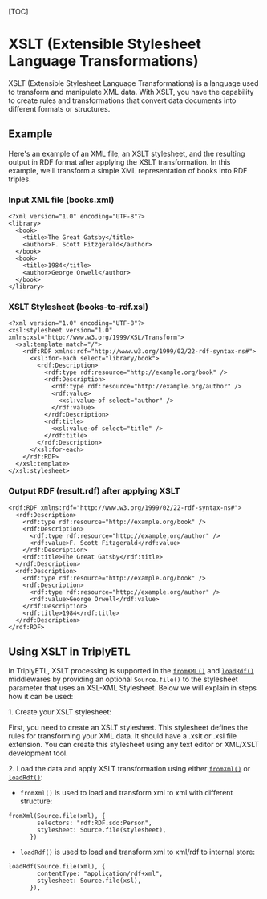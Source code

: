 [TOC]

# XSLT (Extensible Stylesheet Language Transformations)

XSLT (Extensible Stylesheet Language Transformations) is a language used to transform and manipulate XML data. With XSLT, you have the capability to create rules and transformations that convert data documents into different formats or structures.

## Example

Here's an example of an XML file, an XSLT stylesheet, and the resulting output in RDF format after applying the XSLT transformation. In this example, we'll transform a simple XML representation of books into RDF triples.

### Input XML file (books.xml)

```
<?xml version="1.0" encoding="UTF-8"?>
<library>
  <book>
    <title>The Great Gatsby</title>
    <author>F. Scott Fitzgerald</author>
  </book>
  <book>
    <title>1984</title>
    <author>George Orwell</author>
  </book>
</library>
```
### XSLT Stylesheet (books-to-rdf.xsl)

```
<?xml version="1.0" encoding="UTF-8"?>
<xsl:stylesheet version="1.0" xmlns:xsl="http://www.w3.org/1999/XSL/Transform">
  <xsl:template match="/">
    <rdf:RDF xmlns:rdf="http://www.w3.org/1999/02/22-rdf-syntax-ns#">
      <xsl:for-each select="library/book">
        <rdf:Description>
          <rdf:type rdf:resource="http://example.org/book" />
          <rdf:Description>
            <rdf:type rdf:resource="http://example.org/author" />
            <rdf:value>
              <xsl:value-of select="author" />
            </rdf:value>
          </rdf:Description>
          <rdf:title>
            <xsl:value-of select="title" />
          </rdf:title>
        </rdf:Description>
      </xsl:for-each>
    </rdf:RDF>
  </xsl:template>
</xsl:stylesheet>
```

### Output RDF (result.rdf) after applying XSLT

```
<rdf:RDF xmlns:rdf="http://www.w3.org/1999/02/22-rdf-syntax-ns#">
  <rdf:Description>
    <rdf:type rdf:resource="http://example.org/book" />
    <rdf:Description>
      <rdf:type rdf:resource="http://example.org/author" />
      <rdf:value>F. Scott Fitzgerald</rdf:value>
    </rdf:Description>
    <rdf:title>The Great Gatsby</rdf:title>
  </rdf:Description>
  <rdf:Description>
    <rdf:type rdf:resource="http://example.org/book" />
    <rdf:Description>
      <rdf:type rdf:resource="http://example.org/author" />
      <rdf:value>George Orwell</rdf:value>
    </rdf:Description>
    <rdf:title>1984</rdf:title>
  </rdf:Description>
</rdf:RDF>
```
## Using XSLT in TriplyETL

In TriplyETL, XSLT processing is supported in the [`fromXML()`](../extract/formats/#extractor-fromxml) and [`loadRdf()`](../extract/formats/#function-loadrdf) middlewares by providing an optional `Source.file()` to the stylesheet parameter that uses an XSL-XML Stylesheet. Below we will explain in steps how it can be used:

1\. Create your XSLT stylesheet: 

First, you need to create an XSLT stylesheet. This stylesheet defines the rules for transforming your XML data. It should have a .xslt or .xsl file extension. You can create this stylesheet using any text editor or XML/XSLT development tool.

2\. Load the data and apply XSLT transformation using either [`fromXml()`](../extract/formats/#extractor-fromxml) or [`loadRdf()`](../extract/formats/#function-loadrdf):

- `fromXml()` is used to load and transform xml to xml with different structure:
```
fromXml(Source.file(xml), {
        selectors: "rdf:RDF.sdo:Person",
        stylesheet: Source.file(stylesheet),
      })
```

- `loadRdf()` is used to load and transform xml to xml/rdf to internal store:

```
loadRdf(Source.file(xml), {
        contentType: "application/rdf+xml",
        stylesheet: Source.file(xsl),
      }),
```